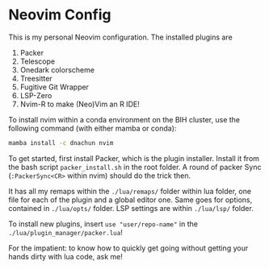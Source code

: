 # Neovim Config

This is my personal Neovim configuration. The installed plugins are

1. Packer
2. Telescope
3. Onedark colorscheme
4. Treesitter
5. Fugitive Git Wrapper
6. LSP-Zero
7. Nvim-R to make (Neo)Vim an R IDE!

To install nvim within a conda environment on the BIH cluster, use the following command (with either mamba or conda):

```bash
mamba install -c dnachun nvim
```

To get started, first install Packer, which is the plugin installer. Install it from the bash script `packer_install.sh` in the root folder. A round of packer Sync (`:PackerSync<CR>` within nvim) should do the trick then. 

It has all my remaps within the `./lua/remaps/` folder within lua folder, one file for each of the plugin and a global editor one. Same goes for options, contained in `./lua/opts/` folder. LSP settings are within `./lua/lsp/` folder.

To install new plugins, insert `use "user/repo-name"` in the `./lua/plugin_manager/packer.lua`!

For the impatient: to know how to quickly get going without getting your hands dirty with lua code, ask me!
